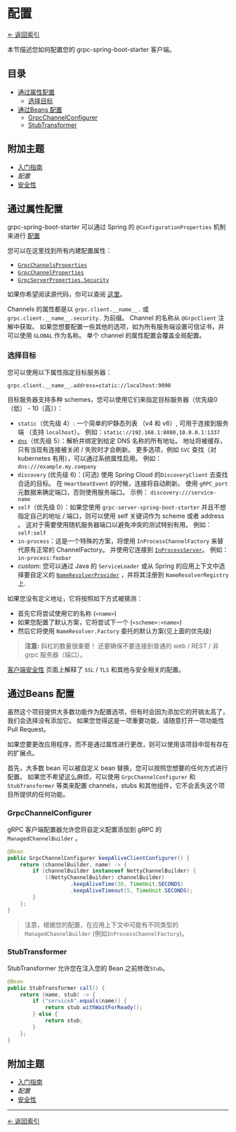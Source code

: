 # 配置

[<- 返回索引](../index.md)

本节描述您如何配置您的 grpc-spring-boot-starter 客户端。

## 目录 <!-- omit in toc -->

- [通过属性配置](#configuration-via-properties)
  - [选择目标](#choosing-the-target)
- [通过Beans 配置](#configuration-via-beans)
  - [GrpcChannelConfigurer](#grpcchannelconfigurer)
  - [StubTransformer](#stubtransformer)

## 附加主题 <!-- omit in toc -->

- [入门指南](getting-started.md)
- *配置*
- [安全性](security.md)

## 通过属性配置

grpc-spring-boot-starter 可以通过 Spring 的 `@ConfigurationProperties` 机制来进行 [配置](https://docs.spring.io/spring-boot/docs/current/reference/html/boot-features-external-config.html)

您可以在这里找到所有内建配置属性：

- [`GrpcChannelsProperties`](https://javadoc.io/page/net.devh/grpc-client-spring-boot-autoconfigure/latest/net/devh/boot/grpc/client/config/GrpcChannelsProperties.html)
- [`GrpcChannelProperties`](https://javadoc.io/page/net.devh/grpc-client-spring-boot-autoconfigure/latest/net/devh/boot/grpc/client/config/GrpcChannelProperties.html)
- [`GrpcServerProperties.Security`](https://static.javadoc.io/net.devh/grpc-client-spring-boot-autoconfigure/latest/net/devh/boot/grpc/client/config/GrpcChannelProperties.Security.html)

如果你希望阅读源代码，你可以查阅 [这里](https://github.com/yidongnan/grpc-spring-boot-starter/blob/master/grpc-client-spring-boot-autoconfigure/src/main/java/net/devh/boot/grpc/client/config/GrpcChannelProperties.java#L58)。

Channels 的属性都是以 `grpc.client.__name__.` 或 `grpc.client.__name__.security.` 为前缀。 Channel 的名称从 `@GrpcClient` 注解中获取。 如果您想要配置一些其他的选项，如为所有服务端设置可信证书，并可以使用 `GLOBAL` 作为名称。 单个 channel 的属性配置会覆盖全局配置。

### 选择目标

您可以使用以下属性指定目标服务器：

````properties
grpc.client.__name__.address=static://localhost:9090
````

目标服务器支持多种 schemes，您可以使用它们来指定目标服务器（优先级0（低） - 10（高））：

- `static`（优先级 4）: 一个简单的IP静态列表 （v4 和 v6）, 可用于连接到服务端 （支持 `localhost`）。 例如：`static://192.168.1:8080,10.0.0.1:1337`
- [`dns`](https://github.com/grpc/grpc-java/blob/master/core/src/main/java/io/grpc/internal/DnsNameResolver.java#L66)（优先级 5）：解析并绑定到给定 DNS 名称的所有地址。 地址将被缓存，只有当现有连接被关闭 / 失败时才会刷新。 更多选项，例如 `SVC` 查找（对 kubernetes 有用），可以通过系统属性启用。 例如：`dns:///example.my.company`
- `discovery` (优先级 6)：(可选) 使用 Spring Cloud 的`DiscoveryClient` 去查找合适的目标。 在 `HeartbeatEvent` 的时候，连接将自动刷新。 使用 `gRPC_port` 元数据来确定端口，否则使用服务端口。 示例： `discovery:///service-name`
- `self`（优先级 0）：如果您使用 `grpc-server-spring-boot-starter` 并且不想指定自己的地址 / 端口，则可以使用 self 关键词作为 scheme 或者 address 。 这对于需要使用随机服务器端口以避免冲突的测试特别有用。 例如：`self:self`
- `in-process`：这是一个特殊的方案，将使用 `InProcessChannelFactory` 来替代原有正常的 ChannelFactory。 并使用它连接到 [`InProcessServer`](../server/configuration.md#enabling-the-inprocessserver)。 例如：`in-process:foobar`
- *custom*: 您可以通过 Java 的 `ServiceLoader` 或从 Spring 的应用上下文中选择要自定义的 [`NameResolverProvider`](https://javadoc.io/page/io.grpc/grpc-all/latest/io/grpc/NameResolverProvider.html) ，并将其注册到 `NameResolverRegistry` 上.

如果您没有定义地址，它将按照如下方式被猜测：

- 首先它将尝试使用它的名称 (`<name>`)
- 如果您配置了默认方案，它将尝试下一个 (`<scheme>:<name>`)
- 然后它将使用 `NameResolver.Factory` 委托的默认方案(见上面的优先级)

> **注意:** 斜杠的数量很重要！ 还要确保不要连接到普通的 web / REST / 非 grpc 服务器（端口）。

[客户端安全性](security.md) 页面上解释了 `SSL` / `TLS` 和其他与安全相关的配置。

## 通过Beans 配置

虽然这个项目提供大多数功能作为配置选项，但有时会因为添加它的开销太高了，我们会选择没有添加它。 如果您觉得这是一项重要功能，请随意打开一项功能性 Pull Request。

如果您要更改应用程序，而不是通过属性进行更改，则可以使用该项目中现有存在的扩展点。

首先，大多数 bean 可以被自定义 bean 替换，您可以按照您想要的任何方式进行配置。 如果您不希望这么麻烦，可以使用 `GrpcChannelConfigurer` 和 `StubTransformer` 等类来配置 channels，stubs 和其他组件，它不会丢失这个项目所提供的任何功能。

### GrpcChannelConfigurer

gRPC 客户端配置器允许您将自定义配置添加到 gRPC 的 `ManagedChannelBuilder` 。

````java
@Bean
public GrpcChannelConfigurer keepAliveClientConfigurer() {
    return (channelBuilder, name) -> {
        if (channelBuilder instanceof NettyChannelBuilder) {
            ((NettyChannelBuilder) channelBuilder)
                    .keepAliveTime(30, TimeUnit.SECONDS)
                    .keepAliveTimeout(5, TimeUnit.SECONDS);
        }
    };
}
````

> 注意，根据您的配置，在应用上下文中可能有不同类型的 `ManagedChannelBuilder` (例如`InProcessChannelFactory`)。

### StubTransformer

StubTransformer 允许您在注入您的 Bean 之前修改`Stub`。

````java
@Bean
public StubTransformer call() {
    return (name, stub) -> {
        if ("serviceA".equals(name)) {
            return stub.withWaitForReady();
        } else {
            return stub;
        }
    };
}
````

## 附加主题 <!-- omit in toc -->

- [入门指南](getting-started.md)
- *配置*
- [安全性](security.md)

----------

[<- 返回索引](../index.md)
